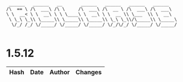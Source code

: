 ```
 ______   ______   __       ______   ______   ______   ______    
/\  == \ /\  ___\ /\ \     /\  ___\ /\  __ \ /\  ___\ /\  ___\   
\ \  __< \ \  __\ \ \ \____\ \  __\ \ \  __ \\ \___  \\ \  __\   
 \ \_\ \_\\ \_____\\ \_____\\ \_____\\ \_\ \_\\/\_____\\ \_____\ 
  \/_/ /_/ \/_____/ \/_____/ \/_____/ \/_/\/_/ \/_____/ \/_____/ 
                                                                 
```


# 1.5.12
| Hash | Date | Author | Changes |
|------|------|--------|---------|

